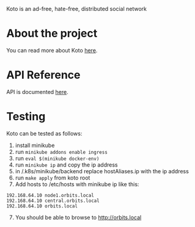 Koto is an ad-free, hate-free, distributed social network

# About the project

You can read more about Koto [here](https://docs.koto.at).

# API Reference

API is documented [here](api.md).

# Testing

Koto can be tested as follows:

1. install minikube
2. run `minikube addons enable ingress`
3. run `eval $(minikube docker-env)`
4. run `minikube ip` and copy the ip address
5. in /.k8s/minikube/backend replace hostAliases.ip with the ip address
6. run `make apply` from koto root
7. Add hosts to /etc/hosts with minikube ip like this:
```
192.168.64.10 node1.orbits.local
192.168.64.10 central.orbits.local
192.168.64.10 orbits.local
```
7. You should be able to browse to http://orbits.local
